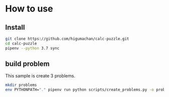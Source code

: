 # How to use

## Install

```bash
git clone https://github.com/higumachan/calc-puzzle.git
cd calc-puzzle
pipenv --python 3.7 sync
```


## build problem

This sample is create 3 problems.

```bash
mkdir problems
env PYTHONPATH="." pipenv run python scripts/create_problems.py -o problems 3
```
